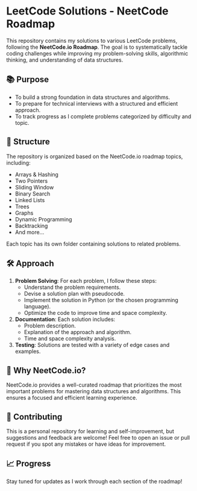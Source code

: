 # LeetCode Solutions - NeetCode Roadmap

This repository contains my solutions to various LeetCode problems, following the **NeetCode.io Roadmap**. The goal is to systematically tackle coding challenges while improving my problem-solving skills, algorithmic thinking, and understanding of data structures.

## 📚 **Purpose**
- To build a strong foundation in data structures and algorithms.
- To prepare for technical interviews with a structured and efficient approach.
- To track progress as I complete problems categorized by difficulty and topic.

## 🚀 **Structure**
The repository is organized based on the NeetCode.io roadmap topics, including:
- Arrays & Hashing
- Two Pointers
- Sliding Window
- Binary Search
- Linked Lists
- Trees
- Graphs
- Dynamic Programming
- Backtracking
- And more...

Each topic has its own folder containing solutions to related problems.

## 🛠️ **Approach**
1. **Problem Solving**: For each problem, I follow these steps:
   - Understand the problem requirements.
   - Devise a solution plan with pseudocode.
   - Implement the solution in Python (or the chosen programming language).
   - Optimize the code to improve time and space complexity.
2. **Documentation**: Each solution includes:
   - Problem description.
   - Explanation of the approach and algorithm.
   - Time and space complexity analysis.
3. **Testing**: Solutions are tested with a variety of edge cases and examples.

## 🌟 **Why NeetCode.io?**
NeetCode.io provides a well-curated roadmap that prioritizes the most important problems for mastering data structures and algorithms. This ensures a focused and efficient learning experience.

## 🤝 **Contributing**
This is a personal repository for learning and self-improvement, but suggestions and feedback are welcome! Feel free to open an issue or pull request if you spot any mistakes or have ideas for improvement.

## 📈 **Progress**
Stay tuned for updates as I work through each section of the roadmap!